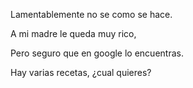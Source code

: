 Lamentablemente no se como se hace.

A mi madre le queda muy rico,

Pero seguro que en google lo encuentras.

Hay varias recetas, ¿cual quieres?


